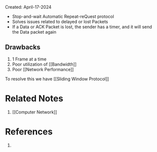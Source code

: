 Created: April-17-2024

- Stop-and-wait Automatic Repeat-reQuest protocol
- Solves issues related to delayed or lost Packets
- If a Data or ACK Packet is lost, the sender has a timer, and it will send the Data packet again
## Drawbacks

1. 1 Frame at a time
2. Poor utilization of [[Bandwidth]]
3. Poor [[Network Performance]]

To resolve this we have [[Sliding Window Protocol]]

# Related Notes

1. [[Computer Network]]
# References

1. 